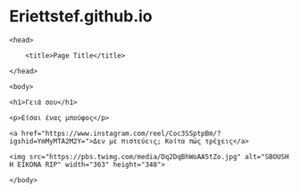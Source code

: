 # Eriettstef.github.io<!DOCTYPE html>

<html>

    <head>

        <title>Page Title</title>

    </head>

    <body>

    <h1>Γειά σου</h1>

    <p>Είσαι ένας μπούφος</p>

    <a href="https://www.instagram.com/reel/Coc3SSptpBm/?igshid=YmMyMTA2M2Y=">Δεν με πιστεύεις; Κοίτα πώς τρέχεις</a>

    <img src="https://pbs.twimg.com/media/Dq2DqBhWoAA5tZo.jpg" alt="SBOUSH H EIKONA RIP" width="363" height="348">

    </body>

</html>
